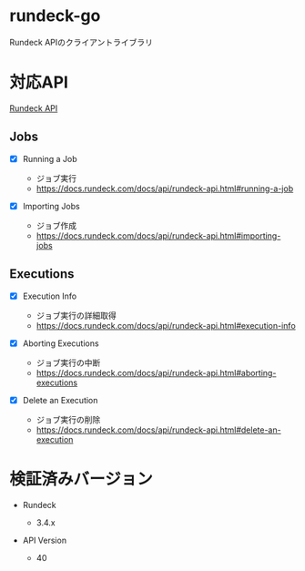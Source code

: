 # rundeck-go

Rundeck APIのクライアントライブラリ

# 対応API
[Rundeck API](https://docs.rundeck.com/docs/api/rundeck-api.html)

## Jobs

- [x] Running a Job
  - ジョブ実行
  - https://docs.rundeck.com/docs/api/rundeck-api.html#running-a-job

- [x] Importing Jobs
  - ジョブ作成
  - https://docs.rundeck.com/docs/api/rundeck-api.html#importing-jobs
  
## Executions

- [x] Execution Info
  - ジョブ実行の詳細取得
  - https://docs.rundeck.com/docs/api/rundeck-api.html#execution-info

- [x] Aborting Executions
  - ジョブ実行の中断
  - https://docs.rundeck.com/docs/api/rundeck-api.html#aborting-executions

- [x] Delete an Execution
  - ジョブ実行の削除
  - https://docs.rundeck.com/docs/api/rundeck-api.html#delete-an-execution

# 検証済みバージョン

- Rundeck
  - 3.4.x

- API Version
  - 40